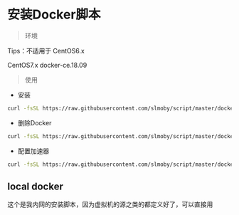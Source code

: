 # 安装Docker脚本

> 环境

Tips：不适用于 CentOS6.x

CentOS7.x
docker-ce.18.09

> 使用

- 安装

```sh
curl -fsSL https://raw.githubusercontent.com/slmoby/script/master/docker/CentOS/docker.sh | bash -s install
```

- 删除Docker

```sh
curl -fsSL https://raw.githubusercontent.com/slmoby/script/master/docker/CentOS/docker.sh | bash -s remove
```

- 配置加速器

```sh
curl -fsSL https://raw.githubusercontent.com/slmoby/script/master/docker/CentOS/docker.sh | bash -s config
```


## local docker

这个是我内网的安装脚本，因为虚拟机的源之类的都定义好了，可以直接用
